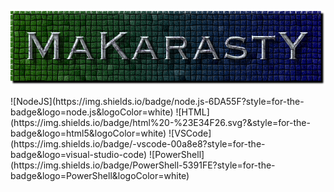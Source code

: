 <p align="center"><img src="https://github.com/makarasty/MaKarastY/blob/main/makarasty.png"</p>

<p>
![NodeJS](https://img.shields.io/badge/node.js-6DA55F?style=for-the-badge&logo=node.js&logoColor=white)
![HTML](https://img.shields.io/badge/html%20-%23E34F26.svg?&style=for-the-badge&logo=html5&logoColor=white)
![VSCode](https://img.shields.io/badge/-vscode-00a8e8?style=for-the-badge&logo=visual-studio-code)
![PowerShell](https://img.shields.io/badge/PowerShell-5391FE?style=for-the-badge&logo=PowerShell&logoColor=white)
</p>
